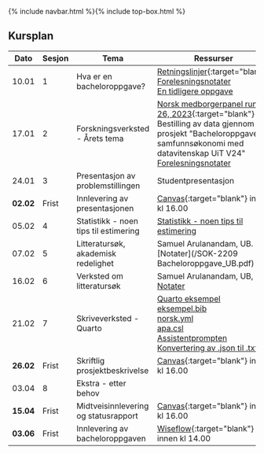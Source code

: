 {% include navbar.html %}{% include top-box.html %}

##  Kursplan

     
|Dato <img width=50/>| Sesjon <img width=50/>   | Tema <img width=300/>           | Ressurser <img width=150/>  |
|--------|----------------|---------------------------|--------------------------------------|
|10.01 | 1 | Hva er en bacheloroppgave? | [Retningslinjer](/Retningslinjer_og_krav_til_skriving_av_bacheloroppgave_jan24.pdf){:target="blank"}  <br> [Forelesningsnotater](/forelesning_1_self_contained.html) <br> [En tidligere oppgave](/SOK-2209-Bacheloroppgave.pdf)  |
|17.01 | 2 | Forskningsverksted - Årets tema | [Norsk medborgerpanel runde 26, 2023](https://surveybanken.sikt.no/no/study/547be65b-fb02-480a-9192-6781233cdd17/undefined?type=studyMetadata&datafile=5343ae2b-5f89-42d2-83c0-ec1bf7a97651/8&elements=[]){:target="blank"} <br> Bestilling av data gjennom prosjekt "Bacheloroppgave i samfunnsøkonomi med datavitenskap UiT V24" <br> [Forelesningsnotater](/forelesning2-speaker.html)|
|24.01 | 3 | Presentasjon av problemstillingen | Studentpresentasjon   |
|**02.02**| Frist| Innlevering av presentasjonen| [Canvas](https://uit.instructure.com/courses/33649/assignments){:target="blank"} innen kl 16.00 |
|05.02| 4 | Statistikk - noen tips til estimering         |  [Statistikk - noen tips til estimering](/estimering_sosial_tillit_studenter.html)  |
|07.02 | 5 | Litteratursøk, akademisk redelighet | Samuel Arulanandam, UB. [Notater](/SOK-2209 Bacheloroppgave_UB.pdf)    |
|16.02 | 6 | Verksted om litteratursøk |Samuel Arulanandam, UB, [Notater](/samuel_lit.pdf) |
|21.02 | 7 | Skriveverksted - Quarto| [Quarto eksempel](/forelesninger/bruk_quarto.qmd) <br> [eksempel.bib](/forelesninger/eksempel.bib) <br> [norsk.yml](/forelesninger/norsk.yml) <br> [apa.csl](/forelesninger/apa.csl) <br > [Assistentprompten](/assistentprompten.pdf) <br> [Konvertering av .json til .txt](/import_json.py) |
|**26.02**| Frist| Skriftlig prosjektbeskrivelse| [Canvas](https://uit.instructure.com/courses/33649/assignments){:target="blank"} innen kl 16.00  |
|03.04| 8 | Ekstra - etter behov         |    |
|**15.04**| Frist| Midtveisinnlevering og statusrapport | [Canvas](https://uit.instructure.com/courses/33649/assignments){:target="blank"} innen kl 16.00  |
|**03.06** | Frist | Innlevering av bacheloroppgaven   | [Wiseflow](https://europe.wiseflow.net/login){:target="blank"} innen kl 14.00  |







